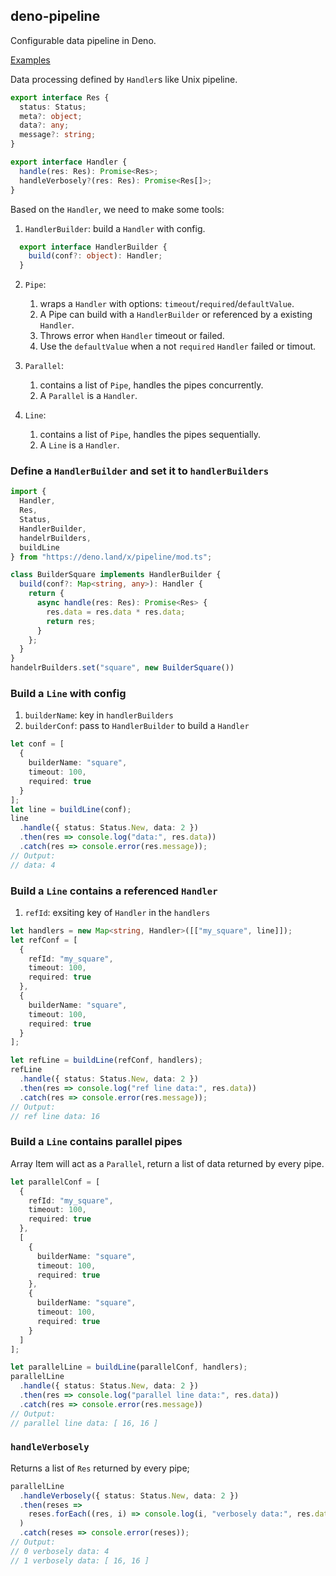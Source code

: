 ## deno-pipeline

Configurable data pipeline in Deno.

[Examples](https://github.com/Focinfi/deno-pipeline/blob/master/example.ts)

Data processing defined by `Handler`s like Unix pipeline. 

```typescript
export interface Res {
  status: Status;
  meta?: object;
  data?: any;
  message?: string;
}

export interface Handler {
  handle(res: Res): Promise<Res>;
  handleVerbosely?(res: Res): Promise<Res[]>;
}
```

Based on the `Handler`, we need to make some tools:
1. `HandlerBuilder`: build a `Handler` with config.
```typescript
  export interface HandlerBuilder {
    build(conf?: object): Handler;
  }
```
2. `Pipe`:
    1. wraps a `Handler` with options: `timeout`/`required`/`defaultValue`. 
    2. A Pipe can build with a `HandlerBuilder` or referenced by a existing `Handler`.
    3. Throws error when `Handler` timeout or failed.
    4. Use the `defaultValue` when a not `required` `Handler` failed or timout.
3. `Parallel`: 
    1. contains a list of `Pipe`, handles the pipes concurrently.
    2. A `Parallel` is a `Handler`.

3. `Line`:
    1. contains a list of `Pipe`, handles the pipes sequentially.
    2. A `Line` is a `Handler`.


### Define a `HandlerBuilder` and set it to `handlerBuilders`
```typescript
import {
  Handler,
  Res,
  Status,
  HandlerBuilder,
  handelrBuilders,
  buildLine
} from "https://deno.land/x/pipeline/mod.ts";

class BuilderSquare implements HandlerBuilder {
  build(conf?: Map<string, any>): Handler {
    return {
      async handle(res: Res): Promise<Res> {
        res.data = res.data * res.data;
        return res;
      }
    };
  }
}
handelrBuilders.set("square", new BuilderSquare())
```

### Build a `Line` with config
1. `builderName`: key in `handlerBuilders`
2. `builderConf`: pass to `HandlerBuilder` to build a `Handler`

```typescript
let conf = [
  {
    builderName: "square",
    timeout: 100,
    required: true
  }
];
let line = buildLine(conf);
line
  .handle({ status: Status.New, data: 2 })
  .then(res => console.log("data:", res.data))
  .catch(res => console.error(res.message));
// Output:
// data: 4
```

### Build a `Line` contains a referenced `Handler`
1. `refId`: exsiting key of `Handler` in the `handlers`

```typescript
let handlers = new Map<string, Handler>([["my_square", line]]);
let refConf = [
  {
    refId: "my_square",
    timeout: 100,
    required: true
  },
  {
    builderName: "square",
    timeout: 100,
    required: true
  }
];

let refLine = buildLine(refConf, handlers);
refLine
  .handle({ status: Status.New, data: 2 })
  .then(res => console.log("ref line data:", res.data))
  .catch(res => console.error(res.message));
// Output:
// ref line data: 16
```

### Build a `Line` contains parallel pipes
Array Item will act as a `Parallel`, return a list of data returned by every pipe.

```typescript
let parallelConf = [
  {
    refId: "my_square",
    timeout: 100,
    required: true
  },
  [
    {
      builderName: "square",
      timeout: 100,
      required: true
    },
    {
      builderName: "square",
      timeout: 100,
      required: true
    }
  ]
];

let parallelLine = buildLine(parallelConf, handlers);
parallelLine
  .handle({ status: Status.New, data: 2 })
  .then(res => console.log("parallel line data:", res.data))
  .catch(res => console.error(res.message))
// Output:
// parallel line data: [ 16, 16 ]
```

### `handleVerbosely`
Returns a list of `Res` returned by every pipe; 

```typescript
parallelLine
  .handleVerbosely({ status: Status.New, data: 2 })
  .then(reses =>
    reses.forEach((res, i) => console.log(i, "verbosely data:", res.data))
  )
  .catch(reses => console.error(reses));
// Output:
// 0 verbosely data: 4
// 1 verbosely data: [ 16, 16 ]
```
